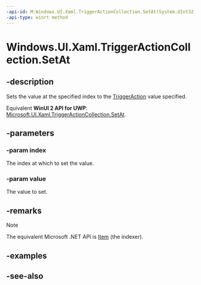 ```yaml
---
-api-id: M:Windows.UI.Xaml.TriggerActionCollection.SetAt(System.UInt32,Windows.UI.Xaml.TriggerAction)
-api-type: winrt method
---
```


<!-- Method syntax
public void SetAt(System.UInt32 index, Windows.UI.Xaml.TriggerAction value)
-->

# Windows.UI.Xaml.TriggerActionCollection.SetAt

## -description
Sets the value at the specified index to the [TriggerAction](triggeraction.md) value specified.

Equivalent **WinUI 2 API for UWP**: [Microsoft.UI.Xaml.TriggerActionCollection.SetAt](/windows/winui/api/microsoft.ui.xaml.triggeractioncollection.setat).

## -parameters
### -param index
The index at which to set the value.

### -param value
The value to set.

## -remarks
> [!NOTE]
> The equivalent Microsoft .NET API is [Item](/dotnet/api/system.windows.triggeractioncollection.item) (the indexer).

## -examples

## -see-also
